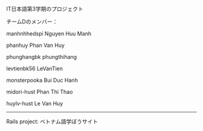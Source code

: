 IT日本語第3学期のプロジェクト

チームDのメンバー：

manhnhhedspi Nguyen Huu Manh

phanhuy    Phan Van Huy

phunghangbk phungthihang

levtienbk56 LeVanTien   

monsterpooka Bui Duc Hanh

midori-hust Phan Thi Thao

huylv-hust Le Van Huy

--------------------------------------------------------------------------------
Rails project: 
ベトナム語学ぼうサイト
